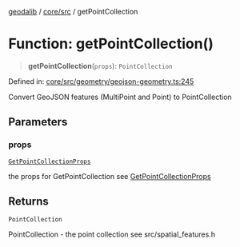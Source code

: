 [geodalib](../../../modules.md) / [core/src](../index.md) / getPointCollection

# Function: getPointCollection()

> **getPointCollection**(`props`): `PointCollection`

Defined in: [core/src/geometry/geojson-geometry.ts:245](https://github.com/GeoDaCenter/geoda-lib/blob/9716a45cca9cf3b644d6187deeb842d47f2b7a3a/js/packages/core/src/geometry/geojson-geometry.ts#L245)

Convert GeoJSON features (MultiPoint and Point) to PointCollection

## Parameters

### props

[`GetPointCollectionProps`](../type-aliases/GetPointCollectionProps.md)

the props for GetPointCollection see [GetPointCollectionProps](../type-aliases/GetPointCollectionProps.md)

## Returns

`PointCollection`

PointCollection - the point collection see src/spatial_features.h
